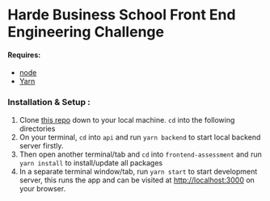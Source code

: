 # Harde Business School Front End Engineering Challenge

#### Requires:

- [node](https://nodejs.org/en/download/)
- [Yarn](https://github.com/yarnpkg/yarn.)

### Installation & Setup : 

 1) Clone [this repo](https://github.com/siccoo/frontend-assessment) down to your local machine. `cd` into the following directories
 2) On your terminal, `cd` into `api` and run `yarn backend` to start local backend server firstly.
 3) Then open another terminal/tab and `cd` into `frontend-assessment` and run `yarn install` to install/update all packages
 4) In a separate terminal window/tab, run `yarn start` to start development server, this runs the app and can be visited at [http://localhost:3000](http://localhost:3000) on your browser.